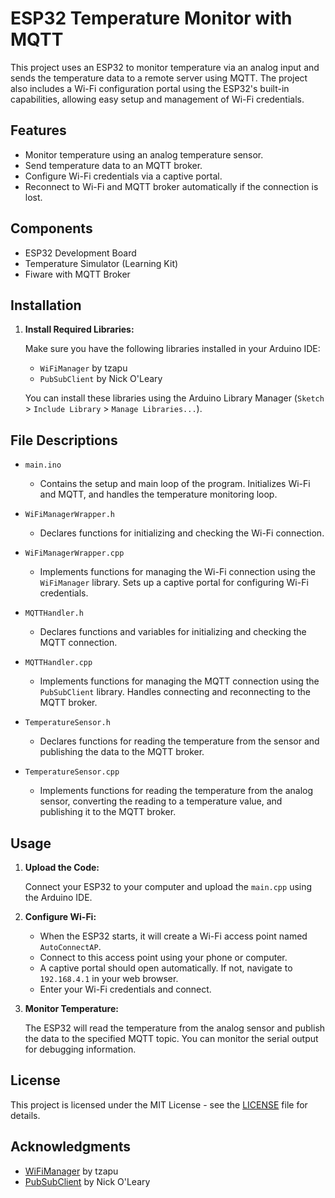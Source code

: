 # ESP32 Temperature Monitor with MQTT

This project uses an ESP32 to monitor temperature via an analog input and sends the temperature data to a remote server using MQTT. The project also includes a Wi-Fi configuration portal using the ESP32's built-in capabilities, allowing easy setup and management of Wi-Fi credentials.

## Features

- Monitor temperature using an analog temperature sensor.
- Send temperature data to an MQTT broker.
- Configure Wi-Fi credentials via a captive portal.
- Reconnect to Wi-Fi and MQTT broker automatically if the connection is lost.

## Components

- ESP32 Development Board
- Temperature Simulator (Learning Kit)
- Fiware with MQTT Broker

## Installation

1. **Install Required Libraries:**

   Make sure you have the following libraries installed in your Arduino IDE:
   - `WiFiManager` by tzapu
   - `PubSubClient` by Nick O'Leary

   You can install these libraries using the Arduino Library Manager (`Sketch` > `Include Library` > `Manage Libraries...`).

## File Descriptions

- `main.ino`
  - Contains the setup and main loop of the program. Initializes Wi-Fi and MQTT, and handles the temperature monitoring loop.

- `WiFiManagerWrapper.h`
  - Declares functions for initializing and checking the Wi-Fi connection.

- `WiFiManagerWrapper.cpp`
  - Implements functions for managing the Wi-Fi connection using the `WiFiManager` library. Sets up a captive portal for configuring Wi-Fi credentials.

- `MQTTHandler.h`
  - Declares functions and variables for initializing and checking the MQTT connection.

- `MQTTHandler.cpp`
  - Implements functions for managing the MQTT connection using the `PubSubClient` library. Handles connecting and reconnecting to the MQTT broker.

- `TemperatureSensor.h`
  - Declares functions for reading the temperature from the sensor and publishing the data to the MQTT broker.

- `TemperatureSensor.cpp`
  - Implements functions for reading the temperature from the analog sensor, converting the reading to a temperature value, and publishing it to the MQTT broker.

## Usage

1. **Upload the Code:**

   Connect your ESP32 to your computer and upload the `main.cpp` using the Arduino IDE.

2. **Configure Wi-Fi:**

   - When the ESP32 starts, it will create a Wi-Fi access point named `AutoConnectAP`.
   - Connect to this access point using your phone or computer.
   - A captive portal should open automatically. If not, navigate to `192.168.4.1` in your web browser.
   - Enter your Wi-Fi credentials and connect.

3. **Monitor Temperature:**

   The ESP32 will read the temperature from the analog sensor and publish the data to the specified MQTT topic. You can monitor the serial output for debugging information.

## License

This project is licensed under the MIT License - see the [LICENSE](LICENSE) file for details.

## Acknowledgments

- [WiFiManager](https://github.com/tzapu/WiFiManager) by tzapu
- [PubSubClient](https://github.com/knolleary/pubsubclient) by Nick O'Leary
